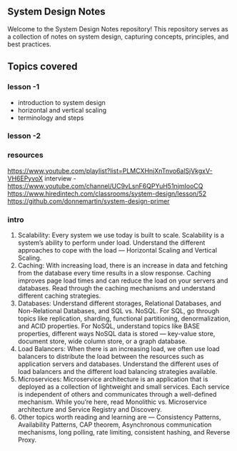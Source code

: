 ## System Design Notes

Welcome to the System Design Notes repository! This repository serves as a collection of notes on system design, capturing concepts, principles, and best practices.

## Topics covered

### lesson -1

- introduction to system design
- horizontal and vertical scaling
- terminology and steps

### lesson -2

### resources

https://www.youtube.com/playlist?list=PLMCXHnjXnTnvo6alSjVkgxV-VH6EPyvoX
interview - https://www.youtube.com/channel/UC9vLsnF6QPYuH51njmIooCQ
https://www.hiredintech.com/classrooms/system-design/lesson/52
https://github.com/donnemartin/system-design-primer

### intro

1. Scalability: Every system we use today is built to scale. Scalability is a system’s ability to perform under load. Understand the different approaches to cope with the load — Horizontal Scaling and Vertical Scaling.
2. Caching: With increasing load, there is an increase in data and fetching from the database every time results in a slow response. Caching improves page load times and can reduce the load on your servers and databases. Read through the caching mechanisms and understand different caching strategies.
3. Databases: Understand different storages, Relational Databases, and Non-Relational Databases, and SQL vs. NoSQL. For SQL, go through topics like replication, sharding, functional partitioning, denormalization, and ACID properties. For NoSQL, understand topics like BASE properties, different ways NoSQL data is stored — key-value store, document store, wide column store, or a graph database.
4. Load Balancers: When there is an increasing load, we often use load balancers to distribute the load between the resources such as application servers and databases. Understand the different uses of load balancers and the different load balancing strategies available.
5. Microservices: Microservice architecture is an application that is deployed as a collection of lightweight and small services. Each service is independent of others and communicates through a well-defined mechanism. While you’re here, read Monolithic vs. Microservice architecture and Service Registry and Discovery.
6. Other topics worth reading and learning are — Consistency Patterns, Availability Patterns, CAP theorem, Asynchronous communication mechanisms, long polling, rate limiting, consistent hashing, and Reverse Proxy.
